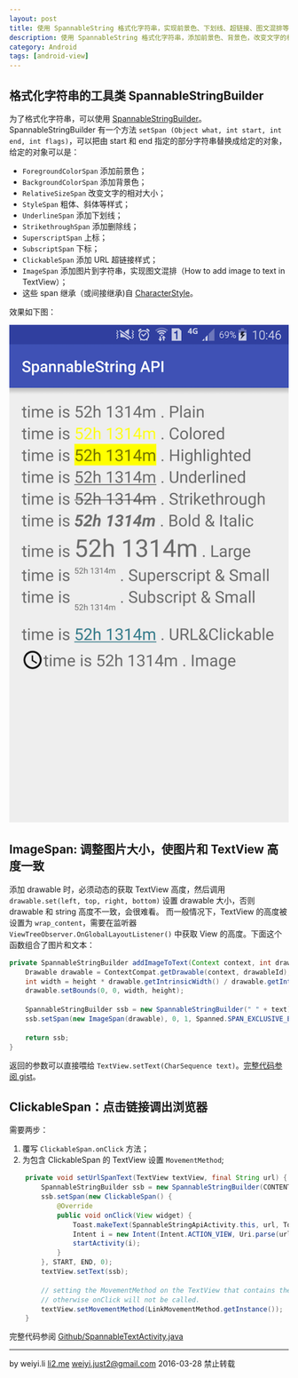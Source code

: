 ```yaml
---
layout: post
title: 使用 SpannableString 格式化字符串，实现前景色、下划线、超链接、图文混排等
description: 使用 SpannableString 格式化字符串，添加前景色、背景色，改变文字的相对大小，设置粗体、斜体，添加下划线、删除线，设置超链接，添加上标、下标，添加图片到字符串实现图文混排，等等。
category: Android
tags: [android-view]
---
```


## 格式化字符串的工具类 SpannableStringBuilder

为了格式化字符串，可以使用 [SpannableStringBuilder](http://developer.android.com/reference/android/text/SpannableStringBuilder.html)。
SpannableStringBuilder 有一个方法 `setSpan (Object what, int start, int end, int flags)`，可以把由 start 和 end 指定的部分字符串替换成给定的对象，给定的对象可以是：

- `ForegroundColorSpan` 添加前景色；
- `BackgroundColorSpan` 添加背景色；
- `RelativeSizeSpan` 改变文字的相对大小；
- `StyleSpan` 粗体、斜体等样式；
- `UnderlineSpan` 添加下划线；
- `StrikethroughSpan` 添加删除线；
- `SuperscriptSpan` 上标；
- `SubscriptSpan` 下标；
- `ClickableSpan` 添加 URL 超链接样式；
- `ImageSpan` 添加图片到字符串，实现图文混排（How to add image to text in TextView）；
- 这些 span 继承（或间接继承)自 [CharacterStyle](http://developer.android.com/reference/android/text/style/CharacterStyle.html)。

效果如下图：

![demo](/assets/img/android/android-spannable-string-api.png)


## ImageSpan: 调整图片大小，使图片和 TextView 高度一致

添加 drawable 时，必须动态的获取 TextView 高度，然后调用 `drawable.set(left, top, right, bottom)` 设置 drawable 大小，否则 drawable 和 string 高度不一致，会很难看。
而一般情况下，TextView 的高度被设置为 `wrap_content`，需要在监听器 `ViewTreeObserver.OnGlobalLayoutListener()` 中获取 View 的高度。下面这个函数组合了图片和文本：


```java
private SpannableStringBuilder addImageToText(Context context, int drawableId, String text, int height) {
    Drawable drawable = ContextCompat.getDrawable(context, drawableId);
    int width = height * drawable.getIntrinsicWidth() / drawable.getIntrinsicHeight();
    drawable.setBounds(0, 0, width, height);

    SpannableStringBuilder ssb = new SpannableStringBuilder(" " + text);
    ssb.setSpan(new ImageSpan(drawable), 0, 1, Spanned.SPAN_EXCLUSIVE_EXCLUSIVE);

    return ssb;
}
```

返回的参数可以直接喂给 `TextView.setText(CharSequence text)`。[完整代码参阅 gist](https://gist.github.com/li2/14ed151eb20c39e4c4b7)。


## ClickableSpan：点击链接调出浏览器

需要两步：

1. 覆写 `ClickableSpan.onClick` 方法；
2. 为包含 ClickableSpan 的 TextView 设置 `MovementMethod`;

```java
    private void setUrlSpanText(TextView textView, final String url) {
        SpannableStringBuilder ssb = new SpannableStringBuilder(CONTENT);
        ssb.setSpan(new ClickableSpan() {
            @Override
            public void onClick(View widget) {
                Toast.makeText(SpannableStringApiActivity.this, url, Toast.LENGTH_LONG).show();
                Intent i = new Intent(Intent.ACTION_VIEW, Uri.parse(url));
                startActivity(i);
            }
        }, START, END, 0);
        textView.setText(ssb);
	
        // setting the MovementMethod on the TextView that contains the span,
        // otherwise onClick will not be called.
        textView.setMovementMethod(LinkMovementMethod.getInstance());
    }
```

完整代码参阅 [Github/SpannableTextActivity.java](https://github.com/TakeoffAndroid/SpannableTextview/blob/master/app/src/main/java/com/takeoffapp/spannabletextview/SpannableTextActivity.java)


------

by
weiyi.li [li2.me](li2.me) <weiyi.just2@gmail.com>
2016-03-28
禁止转载
